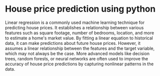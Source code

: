 # House price prediction using python
Linear regression is a commonly used machine learning technique for predicting house prices. It establishes a relationship between various features such as square footage, number of bedrooms, location, and more to estimate a home's market value. By fitting a linear equation to historical data, it can make predictions about future house prices. However, it assumes a linear relationship between the features and the target variable, which may not always be the case. More advanced models like decision trees, random forests, or neural networks are often used to improve the accuracy of house price predictions by capturing nonlinear patterns in the data.
